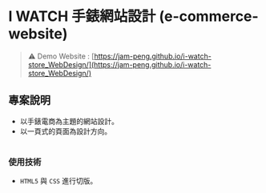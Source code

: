  # I WATCH 手錶網站設計 (e-commerce-website)
>⚠ Demo Website : [https://jam-peng.github.io/i-watch-store_WebDesign/](https://jam-peng.github.io/i-watch-store_WebDesign/)

## 專案說明
- 以手錶電商為主題的網站設計。
- 以一頁式的頁面為設計方向。

#
### 使用技術
- `HTML5` 與 `CSS` 進行切版。
